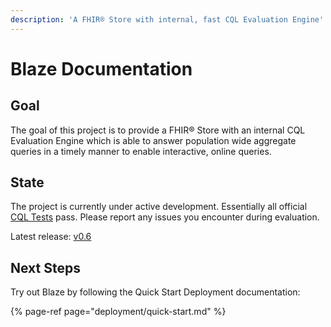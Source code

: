 ```yaml
---
description: 'A FHIR® Store with internal, fast CQL Evaluation Engine'
---
```


# Blaze Documentation

## Goal

The goal of this project is to provide a FHIR® Store with an internal CQL Evaluation Engine which is able to answer population wide aggregate queries in a timely manner to enable interactive, online queries.

## State

The project is currently under active development. Essentially all official [CQL Tests](https://cql.hl7.org/tests.html) pass. Please report any issues you encounter during evaluation.

Latest release: [v0.6](https://github.com/life-research/blaze/releases/tag/v0.6)

## Next Steps

Try out Blaze by following the Quick Start Deployment documentation:

{% page-ref page="deployment/quick-start.md" %}







#### 

#### 



#### 

